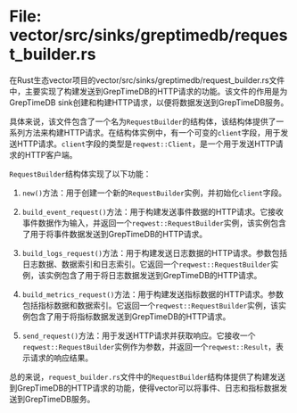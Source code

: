 # File: vector/src/sinks/greptimedb/request_builder.rs

在Rust生态vector项目的vector/src/sinks/greptimedb/request_builder.rs文件中，主要实现了构建发送到GrepTimeDB的HTTP请求的功能。该文件的作用是为GrepTimeDB sink创建和构建HTTP请求，以便将数据发送到GrepTimeDB服务。

具体来说，该文件包含了一个名为`RequestBuilder`的结构体，该结构体提供了一系列方法来构建HTTP请求。在结构体实例中，有一个可变的`client`字段，用于发送HTTP请求。`client`字段的类型是`reqwest::Client`，是一个用于发送HTTP请求的HTTP客户端。

`RequestBuilder`结构体实现了以下功能：

1. `new()`方法：用于创建一个新的`RequestBuilder`实例，并初始化`client`字段。

2. `build_event_request()`方法：用于构建发送事件数据的HTTP请求。它接收事件数据作为输入，并返回一个`reqwest::RequestBuilder`实例，该实例包含了用于将事件数据发送到GrepTimeDB的HTTP请求。

3. `build_logs_request()`方法：用于构建发送日志数据的HTTP请求。参数包括日志数据、数据索引和日志索引。它返回一个`reqwest::RequestBuilder`实例，该实例包含了用于将日志数据发送到GrepTimeDB的HTTP请求。

4. `build_metrics_request()`方法：用于构建发送指标数据的HTTP请求。参数包括指标数据和数据索引。它返回一个`reqwest::RequestBuilder`实例，该实例包含了用于将指标数据发送到GrepTimeDB的HTTP请求。

5. `send_request()`方法：用于发送HTTP请求并获取响应。它接收一个`reqwest::RequestBuilder`实例作为参数，并返回一个`reqwest::Result`，表示请求的响应结果。

总的来说，`request_builder.rs`文件中的`RequestBuilder`结构体提供了构建发送到GrepTimeDB的HTTP请求的功能，使得vector可以将事件、日志和指标数据发送到GrepTimeDB服务。

